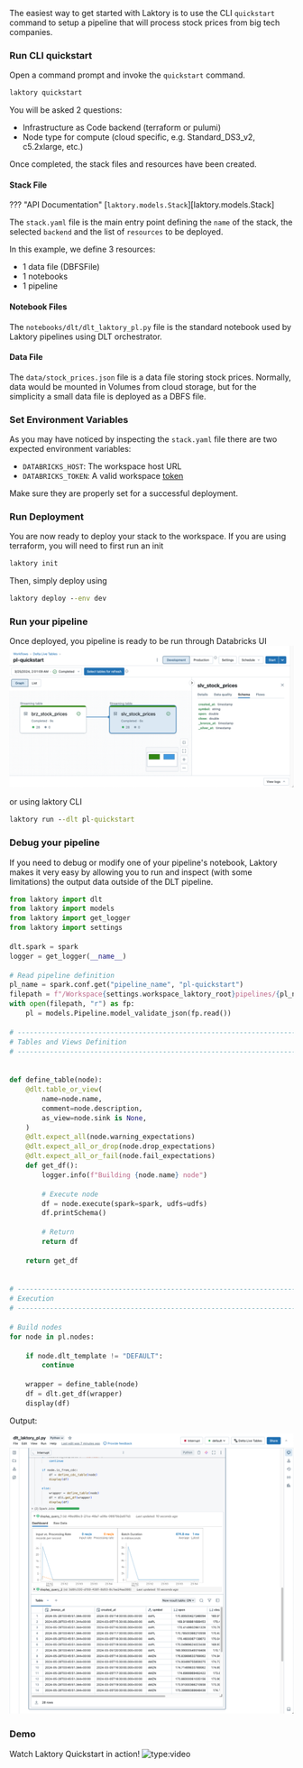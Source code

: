 The easiest way to get started with Laktory is to use the CLI `quickstart` command 
to setup a pipeline that will process stock prices from big tech companies.

### Run CLI quickstart
Open a command prompt and invoke the `quickstart` command.
```cmd
laktory quickstart
```
You will be asked 2 questions:

- Infrastructure as Code backend (terraform or pulumi)
- Node type for compute (cloud specific, e.g. Standard_DS3_v2, c5.2xlarge, etc.)

Once completed, the stack files and resources have been created.

#### Stack File
??? "API Documentation"
    [`laktory.models.Stack`][laktory.models.Stack]<br>

The `stack.yaml` file is the main entry point defining the `name` of the stack, the selected `backend` and the list
of `resources` to be deployed. 

In this example, we define 3 resources:

- 1 data file (DBFSFile)
- 1 notebooks
- 1 pipeline

#### Notebook Files
The `notebooks/dlt/dlt_laktory_pl.py` file is the standard notebook used by Laktory pipelines using DLT orchestrator.

#### Data File
The `data/stock_prices.json` file is a data file storing stock prices. 
Normally, data would be mounted in Volumes from cloud storage, but for the simplicity a small data file is deployed as a
DBFS file. 

### Set Environment Variables

As you may have noticed by inspecting the `stack.yaml` file there are two expected environment variables:

- `DATABRICKS_HOST`: The workspace host URL 
- `DATABRICKS_TOKEN`: A valid workspace [token](https://docs.databricks.com/en/dev-tools/auth/pat.html)

Make sure they are properly set for a successful deployment.

### Run Deployment

You are now ready to deploy your stack to the workspace. If you are using terraform, you will need to first run an init
```cmd
laktory init
```

Then, simply deploy using
```cmd
laktory deploy --env dev
```

### Run your pipeline
Once deployed, you pipeline is ready to be run through Databricks UI
![pl-stock-prices](images/pl_quickstart.png)

or using laktory CLI
```cmd
laktory run --dlt pl-quickstart
```

### Debug your pipeline
If you need to debug or modify one of your pipeline's notebook, Laktory makes it very easy by allowing you to run and inspect (with some limitations) the output data outside of the DLT pipeline.

```py title="dlt_laktory_pl.py"
from laktory import dlt
from laktory import models
from laktory import get_logger
from laktory import settings

dlt.spark = spark
logger = get_logger(__name__)

# Read pipeline definition
pl_name = spark.conf.get("pipeline_name", "pl-quickstart")
filepath = f"/Workspace{settings.workspace_laktory_root}pipelines/{pl_name}.json"
with open(filepath, "r") as fp:
    pl = models.Pipeline.model_validate_json(fp.read())

# --------------------------------------------------------------------------- #
# Tables and Views Definition                                                 #
# --------------------------------------------------------------------------- #


def define_table(node):
    @dlt.table_or_view(
        name=node.name,
        comment=node.description,
        as_view=node.sink is None,
    )
    @dlt.expect_all(node.warning_expectations)
    @dlt.expect_all_or_drop(node.drop_expectations)
    @dlt.expect_all_or_fail(node.fail_expectations)
    def get_df():
        logger.info(f"Building {node.name} node")

        # Execute node
        df = node.execute(spark=spark, udfs=udfs)
        df.printSchema()

        # Return
        return df

    return get_df


# --------------------------------------------------------------------------- #
# Execution                                                                   #
# --------------------------------------------------------------------------- #

# Build nodes
for node in pl.nodes:

    if node.dlt_template != "DEFAULT":
        continue

    wrapper = define_table(node)
    df = dlt.get_df(wrapper)
    display(df)
```

Output:

![pl-stock-prices](images/dlt_debug.png)


### Demo
Watch Laktory Quickstart in action! 
![type:video](https://www.youtube.com/embed/9zDAGhedZyk)
